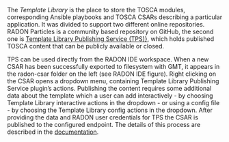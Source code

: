 The *Template Library* is the place to store the TOSCA modules, corresponding Ansible playbooks and TOSCA CSARs describing a particular application. 
It was divided to support two different online repositories. RADON Particles is a community based repository on GitHub, the second one is 
[Template Library Publishing Service (TPS)}](https://template-library-radon.xlab.si/), which holds published TOSCA content that can be publicly available or closed.

TPS can be used directly from the RADON IDE workspace. When a new CSAR has been successfully exported to filesystem with GMT, it appears in the radon-csar 
folder on the left (see RADON IDE figure). Right clicking on the CSAR opens a dropdown menu, containing Template Library Publishing Service 
plugin’s actions. Publishing the content requires some additional data about the template which a user can add interactively - by choosing Template Library interactive actions in the dropdown - or using a config file - by choosing the Template Library config actions in the dropdown. After providing the data and RADON user credentials for TPS the CSAR is published to the configured endpoint. The details of this process are described in the [documentation](https://template-library-radon.xlab.si/docs/).



